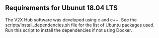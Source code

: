 ## Requirements for Ubunut 18.04 LTS

The V2X Hub software was developed using c and c++.  See the scripts/install_dependencies.sh file for the list of Ubuntu packages used.  Run this script to install the dependencies if not using Docker.
